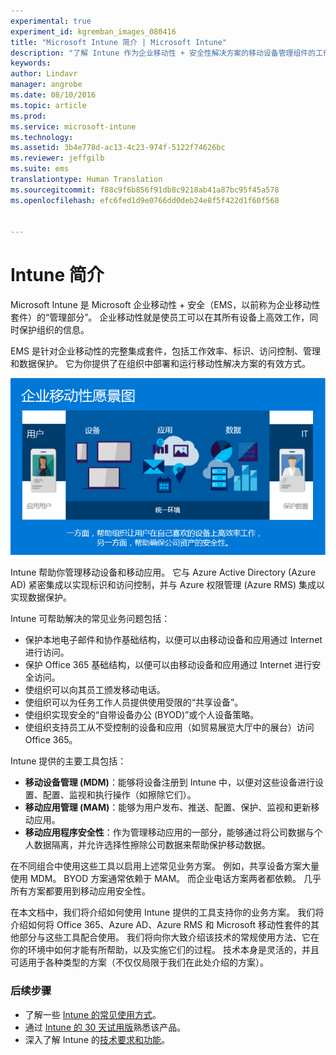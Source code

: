 ```yaml
---
experimental: true
experiment_id: kgremban_images_080416
title: "Microsoft Intune 简介 | Microsoft Intune"
description: "了解 Intune 作为企业移动性 + 安全性解决方案的移动设备管理组件的工作原理。"
keywords: 
author: Lindavr
manager: angrobe
ms.date: 08/10/2016
ms.topic: article
ms.prod: 
ms.service: microsoft-intune
ms.technology: 
ms.assetid: 3b4e778d-ac13-4c23-974f-5122f74626bc
ms.reviewer: jeffgilb
ms.suite: ems
translationtype: Human Translation
ms.sourcegitcommit: f88c9f6b856f91db8c9218ab41a87bc95f45a578
ms.openlocfilehash: efc6fed1d9e0766dd0deb24e8f5f422d1f60f568


---
```


# Intune 简介
Microsoft Intune 是 Microsoft 企业移动性 + 安全（EMS，以前称为企业移动性套件）的“管理部分”。 企业移动性就是使员工可以在其所有设备上高效工作，同时保护组织的信息。  

EMS 是针对企业移动性的完整集成套件，包括工作效率、标识、访问控制、管理和数据保护。 它为你提供了在组织中部署和运行移动性解决方案的有效方式。  

![企业移动性愿景图](..\media\em-vision.png)

Intune 帮助你管理移动设备和移动应用。 它与 Azure Active Directory (Azure AD) 紧密集成以实现标识和访问控制，并与 Azure 权限管理 (Azure RMS) 集成以实现数据保护。  

Intune 可帮助解决的常见业务问题包括：

* 保护本地电子邮件和协作基础结构，以便可以由移动设备和应用通过 Internet 进行访问。
* 保护 Office 365 基础结构，以便可以由移动设备和应用通过 Internet 进行安全访问。
* 使组织可以向其员工颁发移动电话。
* 使组织可以为任务工作人员提供使用受限的“共享设备”。
* 使组织实现安全的“自带设备办公 (BYOD)”或个人设备策略。
* 使组织支持员工从不受控制的设备和应用（如贸易展览大厅中的展台）访问 Office 365。

Intune 提供的主要工具包括：
* **移动设备管理 (MDM)**：能够将设备注册到 Intune 中，以便对这些设备进行设置、配置、监视和执行操作（如擦除它们）。
* **移动应用管理 (MAM)**：能够为用户发布、推送、配置、保护、监视和更新移动应用。
* **移动应用程序安全性**：作为管理移动应用的一部分，能够通过将公司数据与个人数据隔离，并允许选择性擦除公司数据来帮助保护移动数据。

在不同组合中使用这些工具以启用上述常见业务方案。 例如，共享设备方案大量使用 MDM。 BYOD 方案通常依赖于 MAM。 而企业电话方案两者都依赖。 几乎所有方案都要用到移动应用安全性。

在本文档中，我们将介绍如何使用 Intune 提供的工具支持你的业务方案。  我们将介绍如何将 Office 365、Azure AD、Azure RMS 和 Microsoft 移动性套件的其他部分与这些工具配合使用。 我们将向你大致介绍该技术的常规使用方法、它在你的环境中如何才能有所帮助，以及实施它们的过程。 技术本身是灵活的，并且可适用于各种类型的方案（不仅仅局限于我们在此处介绍的方案）。

### 后续步骤
* 了解一些 [Intune 的常见使用方式](common-ways-to-use-intune.md)。
* 通过 [Intune 的 30 天试用版](get-started-with-a-30-day-trial-of-microsoft-intune.md)熟悉该产品。
* 深入了解 Intune 的[技术要求和功能](/intune/get-started/what-to-know-before-you-start-microsoft-intune)。



<!--HONumber=Aug16_HO2-->


